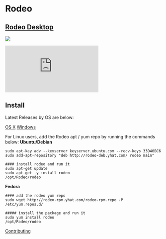 # Rodeo

## [Rodeo Desktop](https://www.yhat.com/products/rodeo)
![](http://blog.yhathq.com/static/img/rodeo-overview.png)

![](https://ga-beacon.appspot.com/UA-46996803-1/rodeo/README.md)

## Install

Latest Releases by OS are below:

[OS X](https://www.yhat.com/products/rodeo/downloads/mac/latest)
[Windows](https://www.yhat.com/products/rodeo/downloads/windows64/latest)

For Linux users, add the Rodeo apt / yum repo by running the commands below:
__Ubuntu/Debian__

```
sudo apt-key adv --keyserver keyserver.ubuntu.com --recv-keys 33D40BC6
sudo add-apt-repository "deb http://rodeo-deb.yhat.com/ rodeo main"

#### install rodeo and run it
sudo apt-get update
sudo apt-get -y install rodeo
/opt/Rodeo/rodeo
```

__Fedora__

```
#### add the rodeo yum repo
sudo wget http://rodeo-rpm.yhat.com/rodeo-rpm.repo -P /etc/yum.repos.d/

##### install the package and run it
sudo yum install rodeo
/opt/Rodeo/rodeo
```

[Contributing](https://github.com/yhat/rodeo/blob/master/contributing.md)
